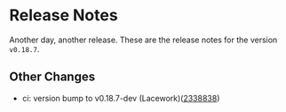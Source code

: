 # Release Notes
Another day, another release. These are the release notes for the version `v0.18.7`.

## Other Changes
* ci: version bump to v0.18.7-dev (Lacework)([2338838](https://github.com/lacework/terraform-aws-agentless-scanning/commit/2338838e13387988eaabb16e769deb1315a92103))
